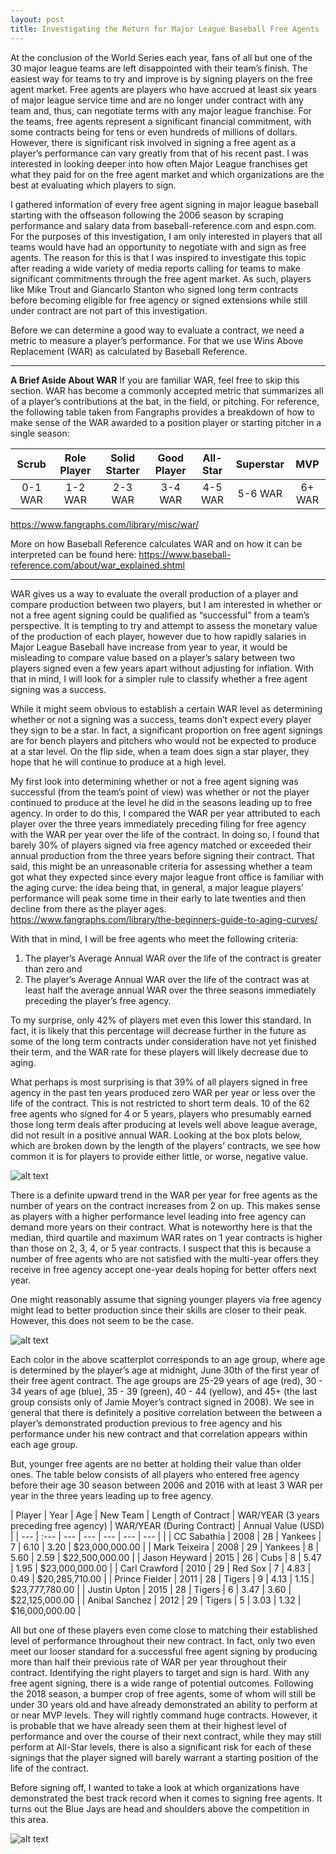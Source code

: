 ```yaml
---
layout: post
title: Investigating the Return for Major League Baseball Free Agents
---
```


At the conclusion of the World Series each year, fans of all but one of the 30 major league teams are left disappointed with their team’s finish. The easiest way for teams to try and improve is by signing players on the free agent market. Free agents are players who have accrued at least six years of major league service time and are no longer under contract with any team and, thus, can negotiate terms with any major league franchise. For the teams, free agents represent a significant financial commitment, with some contracts being for tens or even hundreds of millions of dollars. However, there is significant risk involved in signing a free agent as a player’s performance can vary greatly from that of his recent past. I was interested in looking deeper into how often Major League franchises get what they paid for on the free agent market and which organizations are the best at evaluating which players to sign.

I gathered information of every free agent signing in major league baseball starting with the offseason following the 2006 season by scraping performance and salary data from baseball-reference.com and espn.com. For the purposes of this investigation, I am only interested in players that all teams would have had an opportunity to negotiate with and sign as free agents. The reason for this is that I was inspired to investigate this topic after reading a wide variety of media reports calling for teams to make significant commitments through the free agent market. As such, players like Mike Trout and Giancarlo Stanton who signed long term contracts before becoming eligible for free agency or signed extensions while still under contract are not part of this investigation.

Before we can determine a good way to evaluate a contract, we need a metric to measure a player’s performance. For that we use Wins Above Replacement (WAR) as calculated by Baseball Reference. 

---

**A Brief Aside About WAR**
If you are familiar WAR, feel free to skip this section. WAR has become a commonly accepted metric that summarizes all of a player’s contributions at the bat, in the field, or pitching. For reference, the following table taken from Fangraphs provides a breakdown of how to make sense of the WAR awarded to a position player or starting pitcher in a single season:

| Scrub | Role Player | Solid Starter | Good Player | All-Star | Superstar | MVP |
| :---: | :---: | :---: | :---: | :---: | :---: | :---: |
| 0-1 WAR | 1-2 WAR | 2-3 WAR | 3-4 WAR | 4-5 WAR | 5-6 WAR | 6+ WAR |

https://www.fangraphs.com/library/misc/war/

More on how Baseball Reference calculates WAR and on how it can be interpreted can be found here: https://www.baseball-reference.com/about/war_explained.shtml

---

WAR gives us a way to evaluate the overall production of a player and compare production between two players, but I am interested in whether or not a free agent signing could be qualified as “successful” from a team’s perspective. It is tempting to try and attempt to assess the monetary value of the production of each player, however due to how rapidly salaries in Major League Baseball have increase from year to year, it would be misleading to compare value based on a player’s salary between two players signed even a few years apart without adjusting for inflation. With that in mind, I will look for a simpler rule to classify whether a free agent signing was a success.

While it might seem obvious to establish a certain WAR level as determining whether or not a signing was a success, teams don’t expect every player they sign to be a star. In fact, a significant proportion on free agent signings are for bench players and pitchers who would not be expected to produce at a star level. On the flip side, when a team does sign a star player, they hope that he will continue to produce at a high level.

My first look into determining whether or not a free agent signing was successful (from the team’s point of view) was whether or not the player continued to produce at the level he did in the seasons leading up to free agency. In order to do this, I compared the WAR per year attributed to each player over the three years immediately preceding filing for free agency with the WAR per year over the life of the contract. In doing so, I found that barely 30% of players signed via free agency matched or exceeded their annual production from the three years before signing their contract. That said, this might be an unreasonable criteria for assessing whether a team got what they expected since every major league front office is familiar with the aging curve: the idea being that, in general, a major league players’ performance will peak some time in their early to late twenties and then decline from there as the player ages.
https://www.fangraphs.com/library/the-beginners-guide-to-aging-curves/

With that in mind, I will be free agents who meet the following criteria:
1.	The player’s Average Annual WAR over the life of the contract is greater than zero and
2.	The player’s Average Annual WAR over the life of the contract was at least half the average annual WAR over the three seasons immediately preceding the player’s free agency.

To my surprise, only 42% of players met even this lower this standard. In fact, it is likely that this percentage will decrease further in the future as some of the long term contracts under consideration have not yet finished their term, and the WAR rate for these players will likely decrease due to aging.

What perhaps is most surprising is that 39% of all players signed in free agency in the past ten years produced zero WAR per year or less over the life of the contract. This is not restricted to short term deals. 10 of the 62 free agents who signed for 4 or 5 years, players who presumably earned those long term deals after producing at levels well above league average, did not result in a positive annual WAR. Looking at the box plots below, which are broken down by the length of the players’ contracts, we see how common it is for players to provide either little, or worse, negative value.

![alt text][logo1]

[logo1]: https://github.com/t-ricco/t-ricco.github.io/raw/master/images/boxplot_FreeAgent1.png "WAR by Length of Contract"

There is a definite upward trend in the WAR per year for free agents as the number of years on the contract increases from 2 on up. This makes sense as players with a higher performance level leading into free agency can demand more years on their contract. What is noteworthy here is that the median, third quartile and maximum WAR rates on 1 year contracts is higher than those on 2, 3, 4, or 5 year contracts. I suspect that this is because a number of free agents who are not satisfied with the multi-year offers they receive in free agency accept one-year deals hoping for better offers next year.

One might reasonably assume that signing younger players via free agency might lead to better production since their skills are closer to their peak. However, this does not seem to be the case.

![alt text][logo2]

[logo2]: https://github.com/t-ricco/t-ricco.github.io/raw/master/images/scatterplot_FreeAgent2.png "Scatterplot"

Each color in the above scatterplot corresponds to an age group, where age is determined by the player’s age at midnight, June 30th of the first year of their free agent contract. The age groups are 25-29 years of age (red), 30 - 34 years of age (blue), 35 - 39 (green), 40 - 44 (yellow), and 45+ (the last group consists only of Jamie Moyer’s contract signed in 2008). We see in general that there is definitely a positive correlation between the between a player’s demonstrated production previous to free agency and his performance under his new contract and that correlation appears within each age group. 

But, younger free agents are no better at holding their value than older ones. The table below consists of all players who entered free agency before their age 30 season between 2006 and 2016 with at least 3 WAR per year in the three years leading up to free agency. 

| Player | Year | Age | New Team | Length of Contract | WAR/YEAR (3 years preceding free agency) | WAR/YEAR (During Contract) | Annual Value (USD) | 
| --- | :--- | --- | --- | --- | --- | --- |  | 
| CC Sabathia | 2008 | 28 | Yankees | 7 | 6.10 | 3.20 | $23,000,000.00 | 
| Mark Teixeira | 2008 | 29 | Yankees | 8 | 5.60 | 2.59 | $22,500,000.00 | 
| Jason Heyward | 2015 | 26 | Cubs | 8 | 5.47 | 1.95 | $23,000,000.00 |
| Carl Crawford | 2010 | 29 | Red Sox | 7 | 4.83 | 0.49 | $20,285,710.00 |
| Prince Fielder | 2011 | 28 | Tigers | 9 | 4.13 | 1.15 | $23,777,780.00 | 
| Justin Upton | 2015 | 28 | Tigers | 6 | 3.47 | 3.60 | $22,125,000.00 | 
| Anibal Sanchez | 2012 | 29 | Tigers | 5 | 3.03 | 1.32 | $16,000,000.00 |

All but one of these players even come close to matching their established level of performance throughout their new contract. In fact, only two even meet our looser standard for a successful free agent signing by producing more than half their previous rate of WAR per year throughout their contract.
Identifying the right players to target and sign is hard. With any free agent signing, there is a wide range of potential outcomes. Following the 2018 season, a bumper crop of free agents, some of whom will still be under 30 years old and have already demonstrated an ability to perform at or near MVP levels. They will rightly command huge contracts. However, it is probable that we have already seen them at their highest level of performance and over the course of their next contract, while they may still perform at All-Star levels, there is also a significant risk for each of these signings that the player signed will barely warrant a starting position of the life of the contract.

Before signing off, I wanted to take a look at which organizations have demonstrated the best track record when it comes to signing free agents. It turns out the Blue Jays are head and shoulders above the competition in this area.  

![alt text][logo3]

[logo3]: https://github.com/t-ricco/t-ricco.github.io/raw/master/images/bar_FreeAgent3.png "Teams"
